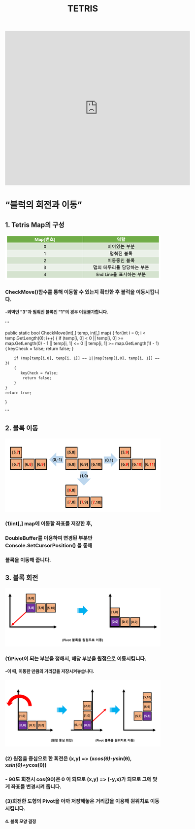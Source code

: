﻿---
layout: simple
title: "TETRIS"
---  

<iframe width="600" height="500" src="https://www.youtube.com/embed/3Ebe93ZsSiY" title="" frameborder="0" allow="accelerometer; autoplay; clipboard-write; encrypted-media; gyroscope; picture-in-picture; web-share" referrerpolicy="strict-origin-when-cross-origin" allowfullscreen></iframe>  

# “블럭의 회전과 이동” #  

## 1. Tetris Map의 구성 ##  
#### ![](MapIndex.png) ####  
### CheckMove()함수를 통해 이동할 수 있는지 확인한 후 블럭을 이동시킵니다.
#### -외벽인 "3"과 멈춰진 블록인 "1"의 경우 이동불가합니다.  

'''

   public static bool CheckMove(int[,] temp, int[,] map)
{
    for(int i = 0; i < temp.GetLength(0); i++)
    {
        if (temp[i, 0] < 0 || temp[i, 0] >= map.GetLength(0) - 1 || temp[i, 1] <= 0 || temp[i, 1] >= map.GetLength(1) - 1)
        {
            keyCheck = false;
            return false;
        }

        if (map[temp[i,0], temp[i, 1]] == 1||map[temp[i,0], temp[i, 1]] == 3)
        {
           keyCheck = false;
            return false;
        }
    }         
    return true;
}
  
  '''

## 2. 블록 이동
#### ![](Move.png) ####  
   ### (1)int[,] map에 이동할 좌표를 저장한 후,
   ###    DoubleBuffer를 이용하여 변경된 부분만 Console.SetCursorPosition() 을 통해
   ###    블록을 이동해 줍니다.  

## 3. 블록 회전
#### ![](Rotate(1).png) ####  
  ### (1)Pivot이 되는 부분을 정해서, 해당 부분을 원점으로 이동시킵니다.
  #### -이 때, 이동한 만큼의 거리값을 저장시켜놓습니다.  

   #### ![](Rotate(2).png) ####  
   ### (2) 원점을 중심으로 한 회전은 (x,y) => (x*cos(θ)-y*sin(θ), x*sin(θ)+y*cos(θ))
   ### - 90도 회전시 cos(90)은 0 이 되므로 (x,y) => (-y,x)가 되므로 그에 맞게 좌표를 변경시켜 줍니다.

   ### (3)회전한 도형의 Pivot을 아까 저장해놓은 거리값을 이용해 원위치로 이동시킵니다.
   

#### 4. 블록 모양 결정 
   

